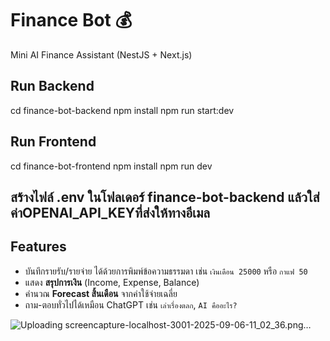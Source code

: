 # Finance Bot 💰
Mini AI Finance Assistant (NestJS + Next.js)

## Run Backend
cd finance-bot-backend
npm install
npm run start:dev

## Run Frontend
cd finance-bot-frontend
npm install
npm run dev

## สร้างไฟล์ .env ในโฟลเดอร์ finance-bot-backend แล้วใส่ค่าOPENAI_API_KEYที่ส่งให้ทางอีเมล

## Features
- บันทึกรายรับ/รายจ่าย ได้ด้วยการพิมพ์ข้อความธรรมดา เช่น `เงินเดือน 25000` หรือ `กาแฟ 50` 
- แสดง **สรุปการเงิน** (Income, Expense, Balance)
- คำนวณ **Forecast สิ้นเดือน** จากค่าใช้จ่ายเฉลี่ย
- ถาม-ตอบทั่วไปได้เหมือน ChatGPT เช่น `เล่าเรื่องตลก`, `AI คืออะไร?`

![Uploading screencapture-localhost-3001-2025-09-06-11_02_36.png…]()
